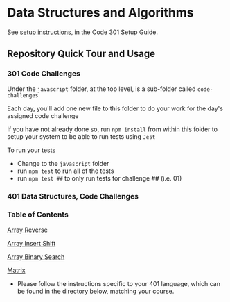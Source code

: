 # Data Structures and Algorithms

See [setup instructions](https://codefellows.github.io/setup-guide/code-301/2-code-challenges), in the Code 301 Setup Guide.

## Repository Quick Tour and Usage

### 301 Code Challenges

Under the `javascript` folder, at the top level, is a sub-folder called `code-challenges`

Each day, you'll add one new file to this folder to do your work for the day's assigned code challenge

If you have not already done so, run `npm install` from within this folder to setup your system to be able to run tests using `Jest`

To run your tests

- Change to the `javascript` folder
- run `npm test` to run all of the tests
- run `npm test ##` to only run tests for challenge ## (i.e. 01)

### 401 Data Structures, Code Challenges

### Table of Contents

[Array Reverse](python/docs/array_reverse/README.md)

[Array Insert Shift](python/docs/array_insert_shift/README.md)

[Array Binary Search](python/docs/array_binary_search/README.md)

[Matrix](python/docs/matrix/README.md)

- Please follow the instructions specific to your 401 language, which can be found in the directory below, matching your course.
